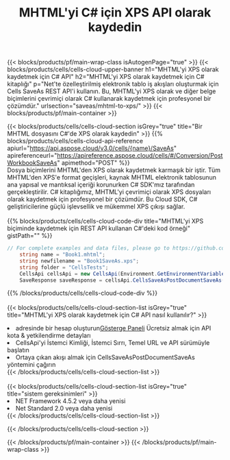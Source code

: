 ﻿---
title:  MHTML'yi C# için XPS API olarak kaydedin
description:  MHTML biçim dosyasını XPS biçim dosyası olarak kaydetmek için Aspose.Cells Cloud SDK for C#'i kullanma.
url: /tr/net/saveas/mhtml-to-xps/
---
{{< blocks/products/pf/main-wrap-class isAutogenPage="true" >}}
{{< blocks/products/cells/cells-cloud-upper-banner h1="MHTML\'yi XPS olarak kaydetmek için C# API" h2="MHTML\'yi XPS olarak kaydetmek için C# kitaplığı" p="Net\'te özelleştirilmiş elektronik tablo iş akışları oluşturmak için Cells SaveAs REST API\'i kullanın. Bu, MHTML\'yi XPS olarak ve diğer belge biçimlerini çevrimiçi olarak C# kullanarak kaydetmek için profesyonel bir çözümdür." urlsection="saveas/mhtml-to-xps/" >}}
{{< blocks/products/pf/main-container >}}

{{< blocks/products/cells/cells-cloud-section isGrey="true" title="Bir MHTML dosyasını C#\'de XPS olarak kaydedin" >}}
{{% blocks/products/cells/cells-cloud-api-reference apiurl="https://api.aspose.cloud/v3.0/cells/{name}/SaveAs" apireferenceurl="https://apireference.aspose.cloud/cells/#/Conversion/PostWorkbookSaveAs" apimethod="POST" %}}
<br/>
Dosya biçimlerini MHTML'den XPS olarak kaydetmek karmaşık bir iştir. Tüm MHTML'den XPS'e format geçişleri, kaynak MHTML elektronik tablosunun ana yapısal ve mantıksal içeriği korunurken C# SDK'mız tarafından gerçekleştirilir. C# kitaplığımız, MHTML'yi çevrimiçi olarak XPS dosyaları olarak kaydetmek için profesyonel bir çözümdür. Bu Cloud SDK, C# geliştiricilerine güçlü işlevsellik ve mükemmel XPS çıkışı sağlar.
<br/>
<br/>
{{% blocks/products/cells/cells-cloud-code-div title="MHTML\'yi XPS biçiminde kaydetmek için REST API kullanan C#\'deki kod örneği" gistPath="" %}}
  
```cs
// For complete examples and data files, please go to https://github.com/aspose-cells-cloud/aspose-cells-cloud-dotnet/
    string name = "Book1.mhtml";
    string newfilename = "Book1SaveAs.xps";
    string folder = "CellsTests";
    CellsApi cellsApi = new CellsApi(Environment.GetEnvironmentVariable("ProductClientId"), Environment.GetEnvironmentVariable("ProductClientSecret"));
    SaveResponse saveResponse = cellsApi.CellsSaveAsPostDocumentSaveAs(name, null, newfilename, null,null,folder);
```
  
{{% /blocks/products/cells/cells-cloud-code-div %}}
<br/>
<br/>
{{< blocks/products/cells/cells-cloud-section-list isGrey="true" title="MHTML\'yi XPS olarak kaydetmek için C# API nasıl kullanılır?" >}}
<li> adresinde bir hesap oluşturun<a href="https://dashboard.aspose.cloud/">Gösterge Paneli</a> Ücretsiz almak için API kota & yetkilendirme detayları</li>
<li>CellsApi'yi İstemci Kimliği, İstemci Sırrı, Temel URL ve API sürümüyle başlatın</li>
<li>Ortaya çıkan akışı almak için CellsSaveAsPostDocumentSaveAs yöntemini çağırın</li>
{{< /blocks/products/cells/cells-cloud-section-list >}}
<br/>
<br/>
{{< blocks/products/cells/cells-cloud-section-list isGrey="true" title="sistem gereksinimleri" >}}
<li>NET Framework 4.5.2 veya daha yenisi</li>
<li>Net Standard 2.0 veya daha yenisi</li>
{{< /blocks/products/cells/cells-cloud-section-list >}}

{{< /blocks/products/cells/cells-cloud-section >}}

{{< /blocks/products/pf/main-container >}}
{{< /blocks/products/pf/main-wrap-class >}}
